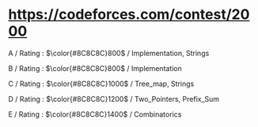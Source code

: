 # https://codeforces.com/contest/2000 

A / Rating : $\color{#8C8C8C}800$ / Implementation, Strings

B / Rating : $\color{#8C8C8C}800$ / Implementation

C / Rating : $\color{#8C8C8C}1000$ / Tree_map, Strings

D / Rating : $\color{#8C8C8C}1200$ / Two_Pointers, Prefix_Sum

E / Rating : $\color{#8C8C8C}1400$ / Combinatorics
